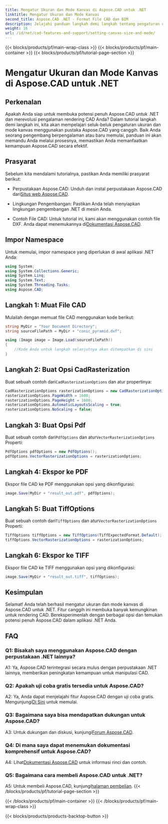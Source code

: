 ```yaml
---
title: Mengatur Ukuran dan Mode Kanvas di Aspose.CAD untuk .NET
linktitle: Mengatur Ukuran dan Mode Kanvas
second_title: Aspose.CAD .NET - Format File CAD dan BIM
description: Jelajahi panduan langkah demi langkah tentang pengaturan ukuran dan mode kanvas di Aspose.CAD untuk .NET. Optimalkan rendering CAD Anda dengan mudah menggunakan tutorial komprehensif ini.
weight: 16
url: /id/net/cad-features-and-support/setting-canvas-size-and-mode/
---
```


{{< blocks/products/pf/main-wrap-class >}}
{{< blocks/products/pf/main-container >}}
{{< blocks/products/pf/tutorial-page-section >}}

# Mengatur Ukuran dan Mode Kanvas di Aspose.CAD untuk .NET

## Perkenalan

Apakah Anda siap untuk membuka potensi penuh Aspose.CAD untuk .NET dan merevolusi pengalaman rendering CAD Anda? Dalam tutorial langkah demi langkah ini, kita akan mempelajari seluk-beluk pengaturan ukuran dan mode kanvas menggunakan pustaka Aspose.CAD yang canggih. Baik Anda seorang pengembang berpengalaman atau baru memulai, panduan ini akan memandu Anda melalui prosesnya, memastikan Anda memanfaatkan kemampuan Aspose.CAD secara efektif.

## Prasyarat

Sebelum kita mendalami tutorialnya, pastikan Anda memiliki prasyarat berikut:

-  Perpustakaan Aspose.CAD: Unduh dan instal perpustakaan Aspose.CAD dari[Situs web Aspose.CAD](https://releases.aspose.com/cad/net/).

- Lingkungan Pengembangan: Pastikan Anda telah menyiapkan lingkungan pengembangan .NET di mesin Anda.

-  Contoh File CAD: Untuk tutorial ini, kami akan menggunakan contoh file DXF. Anda dapat menemukannya di[Dokumentasi Aspose.CAD](https://reference.aspose.com/cad/net/).

## Impor Namespace

Untuk memulai, impor namespace yang diperlukan di awal aplikasi .NET Anda:

```csharp
using System;
using System.Collections.Generic;
using System.Linq;
using System.Text;
using System.Threading.Tasks;
using Aspose.CAD;
```

## Langkah 1: Muat File CAD

Mulailah dengan memuat file CAD menggunakan kode berikut:

```csharp
string MyDir = "Your Document Directory";
string sourceFilePath = MyDir + "conic_pyramid.dxf";

using (Image image = Image.Load(sourceFilePath))
{
    //Kode Anda untuk langkah selanjutnya akan ditempatkan di sini
}
```

## Langkah 2: Buat Opsi CadRasterization

 Buat sebuah contoh dari`CadRasterizationOptions` dan atur propertinya:

```csharp
CadRasterizationOptions rasterizationOptions = new CadRasterizationOptions();
rasterizationOptions.PageWidth = 1600;
rasterizationOptions.PageHeight = 1600;
rasterizationOptions.AutomaticLayoutsScaling = true;
rasterizationOptions.NoScaling = false;
```

## Langkah 3: Buat Opsi Pdf

 Buat sebuah contoh dari`PdfOptions` dan atur`VectorRasterizationOptions` Properti:

```csharp
PdfOptions pdfOptions = new PdfOptions();
pdfOptions.VectorRasterizationOptions = rasterizationOptions;
```

## Langkah 4: Ekspor ke PDF

Ekspor file CAD ke PDF menggunakan opsi yang dikonfigurasi:

```csharp
image.Save(MyDir + "result_out.pdf", pdfOptions);
```

## Langkah 5: Buat TiffOptions

 Buat sebuah contoh dari`TiffOptions` dan atur`VectorRasterizationOptions` Properti:

```csharp
TiffOptions tiffOptions = new TiffOptions(TiffExpectedFormat.Default);
tiffOptions.VectorRasterizationOptions = rasterizationOptions;
```

## Langkah 6: Ekspor ke TIFF

Ekspor file CAD ke TIFF menggunakan opsi yang dikonfigurasi:

```csharp
image.Save(MyDir + "result_out.tiff", tiffOptions);
```

## Kesimpulan

Selamat! Anda telah berhasil mengatur ukuran dan mode kanvas di Aspose.CAD untuk .NET. Fitur canggih ini membuka banyak kemungkinan untuk rendering CAD. Bereksperimenlah dengan berbagai opsi dan temukan potensi penuh Aspose.CAD dalam aplikasi .NET Anda.

## FAQ

### Q1: Bisakah saya menggunakan Aspose.CAD dengan perpustakaan .NET lainnya?

A1: Ya, Aspose.CAD terintegrasi secara mulus dengan perpustakaan .NET lainnya, memberikan peningkatan kemampuan untuk manipulasi CAD.

### Q2: Apakah uji coba gratis tersedia untuk Aspose.CAD?

 A2: Ya, Anda dapat menjelajahi fitur Aspose.CAD dengan uji coba gratis. Mengunjungi[Di Sini](https://releases.aspose.com/) untuk memulai.

### Q3: Bagaimana saya bisa mendapatkan dukungan untuk Aspose.CAD?

 A3: Untuk dukungan dan diskusi, kunjungi[Forum Aspose.CAD](https://forum.aspose.com/c/cad/19).

### Q4: Di mana saya dapat menemukan dokumentasi komprehensif untuk Aspose.CAD?

 A4: Lihat[Dokumentasi Aspose.CAD](https://reference.aspose.com/cad/net/) untuk informasi rinci dan contoh.

### Q5: Bagaimana cara membeli Aspose.CAD untuk .NET?

 A5: Untuk membeli Aspose.CAD, kunjungi[halaman pembelian](https://purchase.aspose.com/buy).
{{< /blocks/products/pf/tutorial-page-section >}}

{{< /blocks/products/pf/main-container >}}
{{< /blocks/products/pf/main-wrap-class >}}

{{< blocks/products/products-backtop-button >}}
